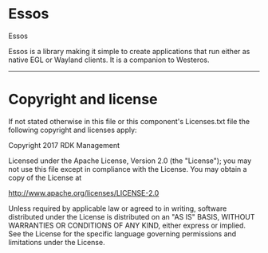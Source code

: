# Essos
Essos

Essos is a library making it simple to create applications that run either as native EGL or Wayland clients.  It 
is a companion to Westeros.

---
# Copyright and license

If not stated otherwise in this file or this component's Licenses.txt file the
following copyright and licenses apply:

Copyright 2017 RDK Management

Licensed under the Apache License, Version 2.0 (the "License");
you may not use this file except in compliance with the License.
You may obtain a copy of the License at

http://www.apache.org/licenses/LICENSE-2.0

Unless required by applicable law or agreed to in writing, software
distributed under the License is distributed on an "AS IS" BASIS,
WITHOUT WARRANTIES OR CONDITIONS OF ANY KIND, either express or implied.
See the License for the specific language governing permissions and
limitations under the License.

